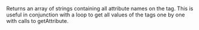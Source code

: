 Returns an array of strings containing all attribute names on the tag.  This is useful in conjunction with a loop to get all values of the tags one by one with calls to getAttribute.
